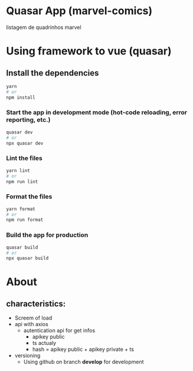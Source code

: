 # Quasar App (marvel-comics)

listagem de quadrinhos marvel
# Using framework to vue (quasar)
## Install the dependencies
```bash
yarn
# or
npm install
```

### Start the app in development mode (hot-code reloading, error reporting, etc.)
```bash
quasar dev
# or
npx quasar dev
```


### Lint the files
```bash
yarn lint
# or
npm run lint
```


### Format the files
```bash
yarn format
# or
npm run format
```



### Build the app for production
```bash
quasar build
# or
npx quasar build
```



# About
## characteristics:
- Screem of load
- api with axios
  - autentication api for get infos
    - apikey public
    - ts actualy
    - hash = apikey public + apikey private + ts
- versioning
  - Using github on branch **develop** for development



